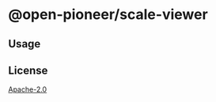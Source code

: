 # @open-pioneer/scale-viewer

## Usage

## License

[Apache-2.0](https://www.apache.org/licenses/LICENSE-2.0)
